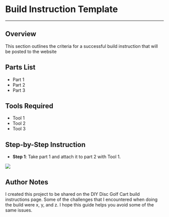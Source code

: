 # Build Instruction Template
---

## Overview

This section outlines the criteria for a successful build instruction that will be posted to the website

## Parts List

-  Part 1
-  Part 2
-  Part 3

## Tools Required

-  Tool 1
-  Tool 2
-  Tool 3

## Step-by-Step Instruction

- **Step 1**: Take part 1 and attach it to part 2 with Tool 1.

![](image.png)

## Author Notes

I created this project to be shared on the DIY Disc Golf Cart build instructions page. Some of the challenges that I encountered when doing the build were x, y, and z. I hope this guide helps you avoid some of the same issues.
